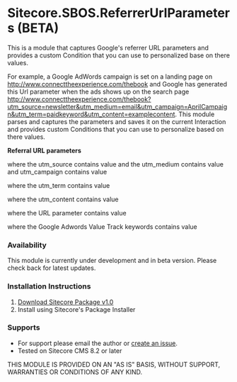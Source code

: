 # Sitecore.SBOS.ReferrerUrlParameters (BETA)
This is a module that captures Google's referrer URL parameters and provides a 
custom Condition that you can use to personalized base on there values.


For example, a Google AdWords campaign is set on a landing page on http://www.connecttheexperience.com/thebook and 
Google has generated this Url parameter when the ads shows up on the search page 
http://www.connecttheexperience.com/thebook?utm_source=newsletter&utm_medium=email&utm_campaign=AprilCampaign&utm_term=paidkeyword&utm_content=examplecontent. 
This module parses and captures the parameters and saves it on the 
current Interaction and provides custom Conditions that you can use to 
personalize based on there values.

**Referral URL parameters** 
   
   where the utm_source contains value and the utm_medium contains value and utm_campaign contains value  
   
   where the utm_term contains value

   where the utm_content contains value

   where the URL parameter contains value

   where the Google Adwords Value Track keywords contains value

### Availability

This module is currently under development and in beta version. Please check back for latest updates.


### Installation Instructions

1. [Download Sitecore Package v1.0](https://github.com/raseniero/Sitecore.SBOS.ReferrerUrlParameters)
2. Install using Sitecore's Package Installer

### Supports
+ For support please email the author or [create an issue](https://github.com/raseniero/Sitecore.SBOS.ReferrerUrlParameters/issues/new).
+ Tested on Sitecore CMS 8.2 or later

THIS MODULE IS PROVIDED ON AN "AS IS" BASIS, WITHOUT SUPPORT, WARRANTIES OR CONDITIONS OF ANY KIND.
